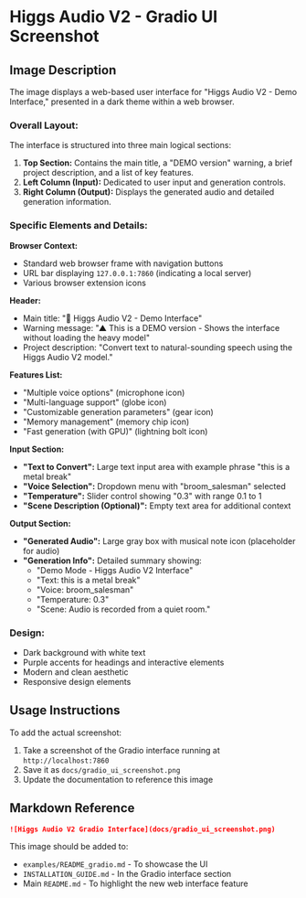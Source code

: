 # Higgs Audio V2 - Gradio UI Screenshot

## Image Description

The image displays a web-based user interface for "Higgs Audio V2 - Demo Interface," presented in a dark theme within a web browser.

### Overall Layout:
The interface is structured into three main logical sections:
1. **Top Section:** Contains the main title, a "DEMO version" warning, a brief project description, and a list of key features.
2. **Left Column (Input):** Dedicated to user input and generation controls.
3. **Right Column (Output):** Displays the generated audio and detailed generation information.

### Specific Elements and Details:

**Browser Context:**
- Standard web browser frame with navigation buttons
- URL bar displaying `127.0.0.1:7860` (indicating a local server)
- Various browser extension icons

**Header:**
- Main title: "🎵 Higgs Audio V2 - Demo Interface"
- Warning message: "▲ This is a DEMO version - Shows the interface without loading the heavy model"
- Project description: "Convert text to natural-sounding speech using the Higgs Audio V2 model."

**Features List:**
- "Multiple voice options" (microphone icon)
- "Multi-language support" (globe icon)
- "Customizable generation parameters" (gear icon)
- "Memory management" (memory chip icon)
- "Fast generation (with GPU)" (lightning bolt icon)

**Input Section:**
- **"Text to Convert":** Large text input area with example phrase "this is a metal break"
- **"Voice Selection":** Dropdown menu with "broom_salesman" selected
- **"Temperature":** Slider control showing "0.3" with range 0.1 to 1
- **"Scene Description (Optional)":** Empty text area for additional context

**Output Section:**
- **"Generated Audio":** Large gray box with musical note icon (placeholder for audio)
- **"Generation Info":** Detailed summary showing:
  - "Demo Mode - Higgs Audio V2 Interface"
  - "Text: this is a metal break"
  - "Voice: broom_salesman"
  - "Temperature: 0.3"
  - "Scene: Audio is recorded from a quiet room."

### Design:
- Dark background with white text
- Purple accents for headings and interactive elements
- Modern and clean aesthetic
- Responsive design elements

## Usage Instructions

To add the actual screenshot:

1. Take a screenshot of the Gradio interface running at `http://localhost:7860`
2. Save it as `docs/gradio_ui_screenshot.png`
3. Update the documentation to reference this image

## Markdown Reference

```markdown
![Higgs Audio V2 Gradio Interface](docs/gradio_ui_screenshot.png)
```

This image should be added to:
- `examples/README_gradio.md` - To showcase the UI
- `INSTALLATION_GUIDE.md` - In the Gradio interface section
- Main `README.md` - To highlight the new web interface feature 